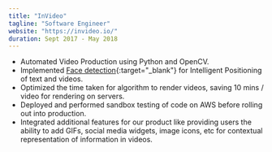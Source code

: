 ```yaml
---
title: "InVideo"
tagline: "Software Engineer"
website: "https://invideo.io/"
duration: Sept 2017 - May 2018
---
```


- Automated Video Production using Python and OpenCV.
- Implemented [Face detection](https://medium.com/@sanket_63057/invideo-who-built-what-820016ebd0eb){:target="_blank"} for Intelligent Positioning of text and videos.
- Optimized the time taken for algorithm to render videos, saving 10 mins / video for rendering on servers.
- Deployed and performed sandbox testing of code on AWS before rolling out into production.
- Integrated additional features for our product like providing users the ability to add GIFs, social media widgets, image icons, 
etc for contextual representation of information in videos.

